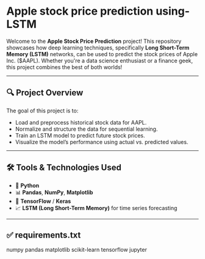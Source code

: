 # Apple stock price prediction using-LSTM


Welcome to the **Apple Stock Price Prediction** project! This repository showcases how deep learning techniques, specifically **Long Short-Term Memory (LSTM)** networks, can be used to predict the stock prices of Apple Inc. ($AAPL). Whether you're a data science enthusiast or a finance geek, this project combines the best of both worlds!

---

## 🔍 Project Overview

The goal of this project is to:

- Load and preprocess historical stock data for AAPL.
- Normalize and structure the data for sequential learning.
- Train an LSTM model to predict future stock prices.
- Visualize the model’s performance using actual vs. predicted values.

---

## 🛠️ Tools & Technologies Used

- 🐍 **Python**
- 📊 **Pandas**, **NumPy**, **Matplotlib**
- 🤖 **TensorFlow** / **Keras**
- 📈 **LSTM (Long Short-Term Memory)** for time series forecasting

---

## ✅ requirements.txt
numpy
pandas
matplotlib
scikit-learn
tensorflow
jupyter



